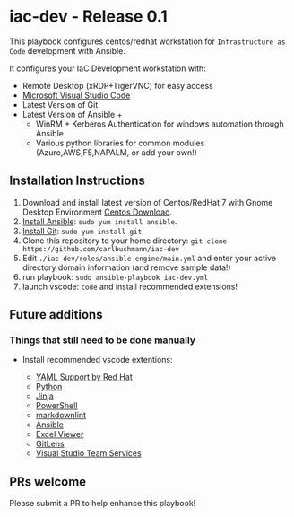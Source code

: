 # iac-dev - Release 0.1

This playbook configures centos/redhat workstation for `Infrastructure as Code` development with Ansible.

It configures your IaC Development workstation with:

- Remote Desktop (xRDP+TigerVNC) for easy access
- [Microsoft Visual Studio Code](https://code.visualstudio.com/)
- Latest Version of Git
- Latest Version of Ansible +
  - WinRM + Kerberos Authentication for windows automation through Ansible
  - Various python libraries for common modules (Azure,AWS,F5,NAPALM, or add your own!)

## Installation Instructions

  1. Download and install latest version of Centos/RedHat 7 with Gnome Desktop Environment [Centos Download](http://isoredirect.centos.org/centos/7/isos/x86_64/CentOS-7-x86_64-Everything-1804.iso).
  2. [Install Ansible](http://docs.ansible.com/intro_installation.html): `sudo yum install ansible`.
  3. [Install Git](https://git-scm.com/download/linux): `sudo yum install git`
  4. Clone this repository to your home directory: `git clone https://github.com/carlbuchmann/iac-dev`
  5. Edit `./iac-dev/roles/ansible-engine/main.yml` and enter your active directory domain information (and remove sample data!)
  6. run playbook: `sudo ansible-playbook iac-dev.yml`
  7. launch vscode: `code` and install recommended extensions!

## Future additions

### Things that still need to be done manually

- Install recommended vscode extentions:

  - [YAML Support by Red Hat](https://marketplace.visualstudio.com/items?itemName=redhat.vscode-yaml_)
  - [Python](https://marketplace.visualstudio.com/items?itemName=ms-python.python)
  - [Jinja](https://marketplace.visualstudio.com/items?itemName=wholroyd.jinja)
  - [PowerShell](https://marketplace.visualstudio.com/items?itemName=ms-vscode.PowerShell)
  - [markdownlint](https://marketplace.visualstudio.com/items?itemName=DavidAnson.vscode-markdownlint)
  - [Ansible](https://marketplace.visualstudio.com/items?itemName=vscoss.vscode-ansible)
  - [Excel Viewer](https://marketplace.visualstudio.com/items?itemName=GrapeCity.gc-excelviewer)
  - [GitLens](https://marketplace.visualstudio.com/items?itemName=eamodio.gitlens)
  - [Visual Studio Team Services](https://marketplace.visualstudio.com/items?itemName=ms-vsts.team)

## PRs welcome

Please submit a PR to help enhance this playbook!